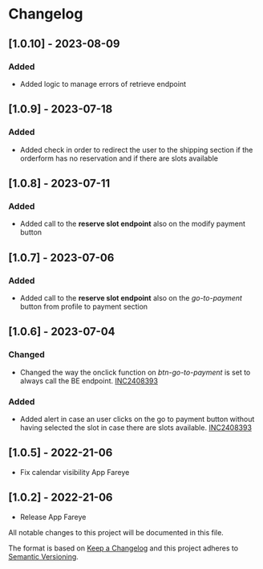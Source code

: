 # Changelog

## [1.0.10] - 2023-08-09

### Added

- Added logic to manage errors of retrieve endpoint

## [1.0.9] - 2023-07-18

### Added

- Added check in order to redirect the user to the shipping section if the orderform has no reservation and if there are slots available

## [1.0.8] - 2023-07-11

### Added

- Added call to the **reserve slot endpoint** also on the modify payment button

## [1.0.7] - 2023-07-06

### Added

- Added call to the **reserve slot endpoint** also on the _go-to-payment_ button from profile to payment section

## [1.0.6] - 2023-07-04

### Changed

- Changed the way the onclick function on _btn-go-to-payment_ is set to always call the BE endpoint. [INC2408393](https://whirlpool.service-now.com/nav_to.do?uri=%2Fincident.do%3Fsys_id%3D7915fd0a877fad105e0ebae6dabb35c9%26sysparm_record_target%3Dincident%26sysparm_record_row%3D2%26sysparm_record_rows%3D3%26sysparm_record_list%3DstateIN1%252C3%252C2%252C9%255Eassignment_group%253Dfb66e9141b373090ee1f0d85604bcbe0%255EORDERBYDESCopened_at)

### Added

- Added alert in case an user clicks on the go to payment button without having selected the slot in case there are slots available. [INC2408393](https://whirlpool.service-now.com/nav_to.do?uri=%2Fincident.do%3Fsys_id%3D7915fd0a877fad105e0ebae6dabb35c9%26sysparm_record_target%3Dincident%26sysparm_record_row%3D2%26sysparm_record_rows%3D3%26sysparm_record_list%3DstateIN1%252C3%252C2%252C9%255Eassignment_group%253Dfb66e9141b373090ee1f0d85604bcbe0%255EORDERBYDESCopened_at)

## [1.0.5] - 2022-21-06

- Fix calendar visibility App Fareye

## [1.0.2] - 2022-21-06

- Release App Fareye

All notable changes to this project will be documented in this file.

The format is based on [Keep a Changelog](http://keepachangelog.com/en/1.0.0/)
and this project adheres to [Semantic Versioning](http://semver.org/spec/v2.0.0.html).
